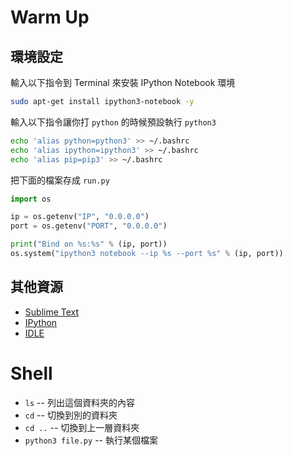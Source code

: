 # Warm Up

## 環境設定

輸入以下指令到 Terminal 來安裝 IPython Notebook 環境

``` bash
sudo apt-get install ipython3-notebook -y
```

輸入以下指令讓你打 `python` 的時候預設執行 `python3`

``` bash
echo 'alias python=python3' >> ~/.bashrc
echo 'alias ipython=ipython3' >> ~/.bashrc
echo 'alias pip=pip3' >> ~/.bashrc
```

把下面的檔案存成 `run.py`

``` python
import os

ip = os.getenv("IP", "0.0.0.0")
port = os.getenv("PORT", "0.0.0.0")

print("Bind on %s:%s" % (ip, port))
os.system("ipython3 notebook --ip %s --port %s" % (ip, port))
```

## 其他資源

- [Sublime Text](http://www.sublimetext.com/)
- [IPython](https://ipython.org/)
- [IDLE](http://ez2learn.com/install/idle.html)

# Shell

- `ls` -- 列出這個資料夾的內容
- `cd` -- 切換到別的資料夾
- `cd ..` -- 切換到上一層資料夾
- `python3 file.py` -- 執行某個檔案 

